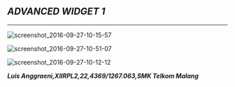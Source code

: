 ## _**ADVANCED WIDGET 1**_
***


![screenshot_2016-09-27-10-15-57](https://cloud.githubusercontent.com/assets/15699557/18859721/1b75b074-84a1-11e6-8e18-9cde4d717471.png)

![screenshot_2016-09-27-10-51-07](https://cloud.githubusercontent.com/assets/15699557/18859722/1b8ec776-84a1-11e6-87b5-de248134d4e6.png)

![screenshot_2016-09-27-10-12-12](https://cloud.githubusercontent.com/assets/15699557/18859723/1b970b66-84a1-11e6-8299-0a3f0ace595d.png)

_**Luis Anggraeni,XIIRPL2,22,4369/1267.063,SMK Telkom Malang**_
